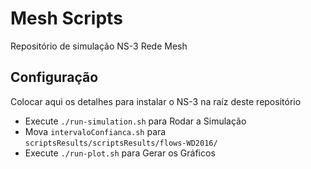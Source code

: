 # Mesh Scripts


Repositório de simulação NS-3 Rede Mesh



## Configuração

Colocar aqui os detalhes para instalar o NS-3 na raíz deste repositório

* Execute `./run-simulation.sh` para Rodar a Simulação
* Mova `intervaloConfianca.sh` para `scriptsResults/scriptsResults/flows-WD2016/`
* Execute `./run-plot.sh` para Gerar os Gráficos
